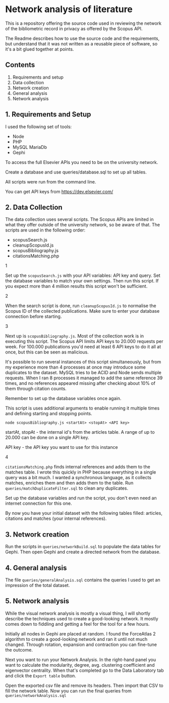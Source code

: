 # Network analysis of literature

This is a repository offering the source code used in reviewing the network of the bibliometric record in privacy as offered by the Scopus API.

The Readme describes how to use the source code and the requirements, but understand that it was not written as a reusable piece of software, so it's a bit glued together at points.

## Contents

1. Requirements and setup
2. Data collection
3. Network creation
4. General analysis
5. Network analysis

## 1. Requirements and Setup

I used the following set of tools:
- Node
- PHP
- MySQL MariaDb
- Gephi

To access the full Elsevier APIs you need to be on the university network.

Create a database and use queries/database.sql to set up all tables.

All scripts were run from the command line.

You can get API keys from https://dev.elsevier.com/

##  2. Data Collection

The data collection uses several scripts. The Scopus APIs are limited in what they offer outside of the university network, so be aware of that. The scripts are used in the following order:
- scopusSearch.js
- cleanupScopusId.js
- scopusBibliography.js
- citationsMatching.php

1

Set up the `scopusSearch.js` with your API variables: API key and query. Set the database variables to match your own settings. Then run this script. If you expect more than 4 million results this script won't be sufficient.

2

When the search script is done, run `cleanupScopusId.js` to normalise the Scopus ID of the collected publications. Make sure to enter your database connection before starting.

3

Next up is `scopusBibliography.js`. Most of the collection work is in executing this script. The Scopus API limits API keys to 20.000 requests per week. For 100.000 publications you'd need at least 6 API keys to do it all at once, but this can be seen as malicious.

It's possible to run several instances of this script simultaneously, but from my experience more than 4 processes at once may introduce some duplicates to the dataset. MySQL tries to be ACID and Node sends multiple requests. When I ran 8 processes it managed to add the same reference 39 times, and no references appeared missing after checking about 10% of them through citation counts.

Remember to set up the database variables once again.

This script is uses additional arguments to enable running it multiple times and defining starting and stopping points.

    node scopusBibliography.js <startAt> <stopAt> <API key>

startAt, stopAt - the internal id's from the articles table. A range of up to 20.000 can be done on a single API key.

API key - the API key you want to use for this instance

4

`citationsMatching.php` finds internal references and adds them to the matches table. I wrote this quickly in PHP because everything in a single query was a bit much. I wanted a synchronous language, as it collects matches, enriches them and then adds them to the table. Run `queries/matchDuplicateFilter.sql` to clean any duplicates.

Set up the database variables and run the script, you don't even need an internet connection for this one.

By now you have your initial dataset with the following tables filled: articles, citations and matches (your internal references).

## 3. Network creation

Run the scripts in `queries/networkBuild.sql` to populate the data tables for Gephi. Then open Gephi and create a directed network from the database.

## 4. General analysis

The file `queries/generalAnalysis.sql` contains the queries I used to get an impression of the total dataset.

## 5. Network analysis

While the visual network analysis is mostly a visual thing, I will shortly describe the techniques used to create a good-looking network. It mostly comes down to fiddling and getting a feel for the tool for a few hours.

Initially all nodes in Gephi are placed at random. I found the ForceAtlas 2 algorithm to create a good-looking network and ran it until not much changed. Through rotation, expansion and contraction you can fine-tune the outcome.

Next you want to run your Network Analysis. In the right-hand panel you want to calculate the modularity, degree, avg. clustering coefficient and eigenvector centrality. When that's completed go to the Data Laboratory tab and click the `Export table` button.

Open the exported csv file and remove its headers. Then import that CSV to fill the network table. Now you can run the final queries from `queries/networkAnalysis.sql`